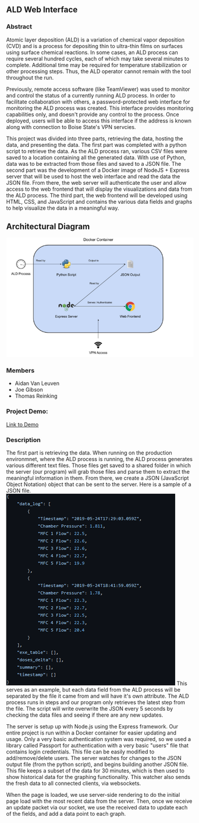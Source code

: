 ## ALD Web Interface

### Abstract

Atomic layer deposition (ALD) is a variation of chemical vapor deposition (CVD) and is a process for depositing thin to ultra-thin films on surfaces using surface chemical reactions. In some cases, an ALD process can require several hundred cycles, each of which may take several minutes to complete. Additional time may be required for temperature stabilization or other processing steps. Thus, the ALD operator cannot remain with the tool throughout the run.

Previously, remote access software (like TeamViewer) was used to monitor and control the status of a currently running ALD process. In order to facilitate collaboration with others, a password-protected web interface for monitoring the ALD process was created. This interface provides monitoring capabilities only, and doesn't provide any control to the process. Once deployed, users will be able to access this interface if the address is known along with connection to Boise State's VPN servcies. 

This project was divided into three parts, retrieving the data, hosting the data, and presenting the data. The first part was completed with a python script to retrieve the data. As the ALD process ran, various CSV files were saved to a location containing all the generated data. With use of Python, data was to be extracted from those files and saved to a JSON file. The second part was the development of a Docker image of NodeJS + Express server that will be used to host the web interface and read the data the JSON file. From there, the web server will authenticate the user and allow access to the web frontend that will display the visualizations and data from the ALD process. The third part, the web frontend will be developed using HTML, CSS, and JavaScript and contains the various data fields and graphs to help visualize the data in a meaningful way.  


## Architectural Diagram
![Image](/cs481.PNG)

### Members
- Aidan Van Leuven
- Joe Gibson
- Thomas Reinking

### Project Demo:
[Link to Demo](https://www.youtube.com/watch?v=IQVHthhIJsw)

### Description 
The first part is retrieving the data. When running on the production environmnet, where the ALD process is running, the ALD process generates various different text 
files. Those files get saved to a shared folder in which the server (our program) will grab those files and parse them to extract the meaningful information in them. 
From there, we create a JSON (JavaScript Object Notation) object that can be sent to the server. Here is a sample of a JSON file. 
![Image](/cs481-json.PNG)
This serves as an example, but each data field from the ALD process will be separated by the file it came from and will have it's own attribute. The ALD process runs 
in steps and our program only retrieves the latest step from the file. The script will write overwrite the JSON every 5 seconds by checking the data files and seeing 
if there are any new updates. 

The server is setup up with Node.js using the Express framework. Our entire project is run within a Docker container for easier updating and usage. Only a very basic authentication system was required, so we used a library called Passport for authentication with a very basic "users" file that contains login credentials. This file can be easily modified to add/remove/delete users. The server watches for changes to the JSON output file (from the python script), and begins building another JSON file. This file keeps a subset of the data for 30 minutes, which is then used to show historical data for the graphing functionality. This watcher also sends the fresh data to all connected clients, via websockets. 

When the page is loaded, we use server-side rendering to do the initial page load with the most recent data from the server. Then, once we receive an update packet via our socket, we use the received data to update each of the fields, and add a data point to each graph.
